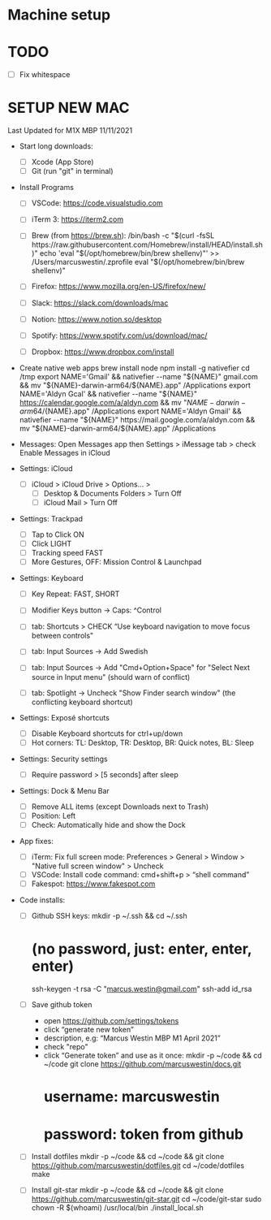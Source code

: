 # Machine setup

TODO
====

- [ ] Fix whitespace

SETUP NEW MAC
=============

Last Updated for M1X MBP 11/11/2021

- Start long downloads:
    - [ ] Xcode (App Store)
    - [ ] Git (run "git" in terminal)

- Install Programs
    - [ ] VSCode: https://code.visualstudio.com
    - [ ] iTerm 3: https://iterm2.com
    - [ ] Brew (from https://brew.sh):
        /bin/bash -c "$(curl -fsSL https://raw.githubusercontent.com/Homebrew/install/HEAD/install.sh)"
        echo 'eval "$(/opt/homebrew/bin/brew shellenv)"' >> /Users/marcuswestin/.zprofile
        eval "$(/opt/homebrew/bin/brew shellenv)"
    - [ ] Firefox: https://www.mozilla.org/en-US/firefox/new/
    - [ ] Slack: https://slack.com/downloads/mac
    - [ ] Notion: https://www.notion.so/desktop
    - [ ] Spotify: https://www.spotify.com/us/download/mac/
    - [ ] Dropbox: https://www.dropbox.com/install
    

- Create native web apps
    brew install node
    npm install -g nativefier
    cd /tmp
    export NAME='Gmail' && nativefier --name "${NAME}" gmail.com && mv "${NAME}-darwin-arm64/${NAME}.app" /Applications
    export NAME='Aldyn Gcal' && nativefier --name "${NAME}" https://calendar.google.com/a/aldyn.com && mv "${NAME}-darwin-arm64/${NAME}.app" /Applications
    export NAME='Aldyn Gmail' && nativefier --name "${NAME}" https://mail.google.com/a/aldyn.com && mv "${NAME}-darwin-arm64/${NAME}.app" /Applications

- Messages:
    Open Messages app
    then Settings > iMessage tab > check Enable Messages in iCloud

- Settings: iCloud
	- [ ] iCloud > iCloud Drive > Options… >
  	  	- [ ] Desktop & Documents Folders > Turn Off
	  	- [ ] iCloud Mail > Turn Off

- Settings: Trackpad
	- [ ] Tap to Click ON
	- [ ] Click LIGHT
	- [ ] Tracking speed FAST
	- [ ] More Gestures, OFF: Mission Control & Launchpad

- Settings: Keyboard
	- [ ] Key Repeat: FAST, SHORT
	- [ ] Modifier Keys button -> Caps: ^Control
	- [ ] tab: Shortcuts > CHECK “Use keyboard navigation to move focus between controls"
	- [ ] tab: Input Sources -> Add Swedish
	- [ ] tab: Input Sources -> Add "Cmd+Option+Space" for "Select Next source in Input menu" (should warn of conflict)
	- [ ] tab: Spotlight -> Uncheck "Show Finder search window" (the conflicting keyboard shortcut)


- Settings: Exposé shortcuts
	- [ ] Disable Keyboard shortcuts for ctrl+up/down
    - [ ] Hot corners: TL: Desktop, TR: Desktop, BR: Quick notes, BL: Sleep

- Settings: Security settings
	- [ ] Require password > [5 seconds] after sleep

- Settings: Dock & Menu Bar
	- [ ] Remove ALL items (except Downloads next to Trash)
    - [ ] Position: Left
    - [ ] Check: Automatically hide and show the Dock

- App fixes:
	- [ ] iTerm: Fix full screen mode: Preferences > General > Window > "Native full screen window" > Uncheck
	- [ ] VSCode: Install code command: cmd+shift+p > “shell command”
	- [ ] Fakespot: https://www.fakespot.com
	
- Code installs:
	- [ ] Github SSH keys:
		mkdir -p ~/.ssh && cd ~/.ssh
		# (no password, just: enter, enter, enter)
		ssh-keygen -t rsa -C "marcus.westin@gmail.com"
		ssh-add id_rsa

	- [ ] Save github token
		- open https://github.com/settings/tokens
		- click “generate new token”
		- description, e.g: “Marcus Westin MBP M1 April 2021”
		- check "repo"
		- click “Generate token” and use as it once:
			mkdir -p ~/code && cd ~/code
			git clone https://github.com/marcuswestin/docs.git
			# username: marcuswestin
			# password: token from github

	- [ ] Install dotfiles
		mkdir -p ~/code && cd ~/code && git clone https://github.com/marcuswestin/dotfiles.git
		cd ~/code/dotfiles
		make

	- [ ] Install git-star
		mkdir -p ~/code && cd ~/code && git clone https://github.com/marcuswestin/git-star.git
		cd ~/code/git-star
        sudo chown -R $(whoami) /usr/local/bin
		./install_local.sh
